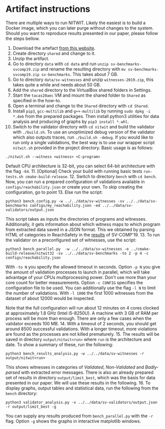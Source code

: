 # Artifact instructions

There are multiple ways to run NITWIT. Likely the easiest is to build a Docker image, which you can later purge without changes to the system. Should you want to reproduce results presented in our paper, please follow the steps bellow.

1. Download the artefact [from this website](#TODO).
2. Create directory `shared` and change to it.
3. Unzip the artifact.
4. Go to directory `data` with `cd data` and run `unzip sv-benchmarks-svcomp19.zip` and rename the resulting directory with `mv sv-benchmarks-svcomp19.zip sv-benchmarks`. This takes about 7 GB.
5. Go to directory `data/sv-witnesses` and unzip `witnesses-2019.zip`, this takes quite a while and needs about 50 GB.
6. Add the `shared` directory to the VirtualBox shared folders in Settings.
7. Start the `tacas20aec` VM and mount the shared folder to `Shared` as specified in the how-to.
8. Open a terminal and change to the `Shared` directory with `cd Shared`.
9. Install `pip3`, `gcc-multilib` and `g++-multilib` by running `sudo dpkg -i *.deb` from the prepared packages. Then install python3 utilities for data analysis and producing of graphs by `pip3 install *.whl`.
10. Switch to the validator directory with `cd nitwit` and build the validator with `./build.sh`. To use an unoptimized debug version of the validator which also outputs traces, run `./build.sh -debug`.
If you would like to run only a single validations, the best way is to use our wrapper script `nitwit.sh` provided in the project directory. Basic usage is as follows:
```
./nitwit.sh --witness <witness> <C-program>
```
Default CPU architecture is 32-bit, you can select 64-bit architecture with the flag `-64`.
11. [Optional] Check your build with running basic tests `run-tests.sh cmake-build-release`.
12. Switch to directory `bench` with `cd bench`. Now, you can run a prepared configuration of validations available in `configs/reachability.json` or create your own. To skip creating the configuration, go to point 13. Else run the script:
```
python3 bench_config.py -w ../../data/sv-witnesses -sv ../../data/sv-benchmarks configs/my_reachability.json -ed ../../data/sv-validators/output.json
```
This script takes as inputs the directories of programs and witnesses. Additionally, it gets information about which witness maps to which program from extracted data saved in a JSON format. This we obtained by parsing HTML of categories in ReachSafety in the [results](https://sv-comp.sosy-lab.org/2019/results/results-verified/) of SV-COMP'19.
13. To run the validator on a preconfigured set of witnesses, use the script:
```
python3 bench_parallel.py  -w ../../data/sv-witnesses -e ../cmake-build-release/nitwit32 -sv ../../data/sv-benchmarks -to 2 -p 4 -c configs/reachability.json
```
With `-to N` you specify the allowed timeout in seconds. Option `-p N` you give the amount of validation processes to launch in parallel, which will take advantage of your CPUs multiprocessing power. Don't use more than your core count for better measurements. Option `-c CONFIG` specifies the configuration file to be used. You can additionally use the flag `-l N` to limit the number of validations. With `-l 1000` the first 1000 witnesses from the dataset of about 12000 would be inspected.

Note that the full configuration will run about 12 minutes on 4 cores clocked at approximately 1.8 GHz (Intel i5-8250U).  A machine with 3 GB of RAM per process will be more than enough. There are only a few cases when the validator exceeds 100 MB.
14. With a timeout of 2 seconds, you should get around 8500 successful validations. With a longer timeout, more violations are found as the processes are not killed prematurely.
15. The results will be saved in directory `output/nitwit<run>` where `run` is the architecture and date. To show a summary of these, run the following:
```
python3 bench_results_analysis.py -w ../../data/sv-witnesses -r output/nitwit<run>

```
This shows witnesses in categories of *Validated*, *Non-Validated* and *Badly-parsed* with extracted error messages.
There is also an already prepared set of results in directory `output/limit_best`, which was the basis for data presented in our paper. We will use these results in the following.
16. To display graphs, output tables and statistical data, run the following from the `bench` directory:
```
python3 validator_analysis.py -v ../../data/sv-validators/output.json -r output/limit_best -g
```
You can supply any results produced from `bench_parallel.py` with the `-r` flag. Option `-g` shows the graphs in interactive matplotlib windows.
